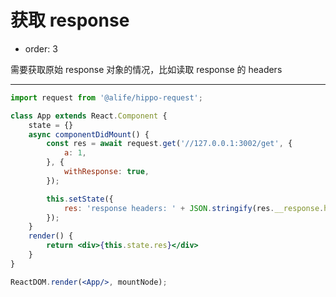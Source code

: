 # 获取 response

- order: 3

需要获取原始 response 对象的情况，比如读取 response 的 headers 

---

````jsx
import request from '@alife/hippo-request';

class App extends React.Component {
    state = {}
    async componentDidMount() {
        const res = await request.get('//127.0.0.1:3002/get', {
            a: 1,
        }, {
            withResponse: true,
        });

        this.setState({
            res: 'response headers: ' + JSON.stringify(res.__response.headers, null, 2),
        });
    }
    render() {
        return <div>{this.state.res}</div>
    }
}

ReactDOM.render(<App/>, mountNode);

````
